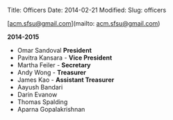 Title: Officers
Date: 2014-02-21
Modified:
Slug: officers

[acm.sfsu@gmail.com](mailto: acm.sfsu@gmail.com)

**2014-2015**

* Omar Sandoval **President**
* Pavitra Kansara - **Vice President**
* Martha Feiler - **Secretary**
* Andy Wong - **Treasurer**
* James Kao - **Assistant Treasurer**
* Aayush Bandari
* Darin Evanow 
* Thomas Spalding
* Aparna Gopalakrishnan 

